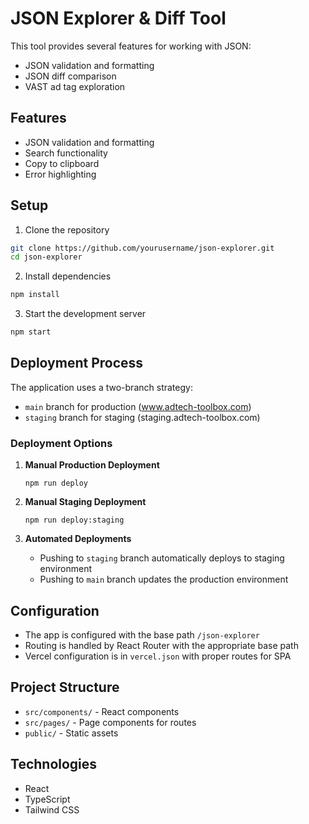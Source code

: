 # JSON Explorer & Diff Tool

This tool provides several features for working with JSON:
- JSON validation and formatting
- JSON diff comparison
- VAST ad tag exploration

## Features

- JSON validation and formatting
- Search functionality
- Copy to clipboard
- Error highlighting

## Setup

1. Clone the repository
```bash
git clone https://github.com/yourusername/json-explorer.git
cd json-explorer
```

2. Install dependencies
```bash
npm install
```

3. Start the development server
```bash
npm start
```

## Deployment Process

The application uses a two-branch strategy:
- `main` branch for production (www.adtech-toolbox.com)
- `staging` branch for staging (staging.adtech-toolbox.com)

### Deployment Options

1. **Manual Production Deployment**
   ```
   npm run deploy
   ```

2. **Manual Staging Deployment**
   ```
   npm run deploy:staging
   ```

3. **Automated Deployments**
   - Pushing to `staging` branch automatically deploys to staging environment
   - Pushing to `main` branch updates the production environment

## Configuration

- The app is configured with the base path `/json-explorer`
- Routing is handled by React Router with the appropriate base path
- Vercel configuration is in `vercel.json` with proper routes for SPA

## Project Structure

- `src/components/` - React components
- `src/pages/` - Page components for routes
- `public/` - Static assets

## Technologies

- React
- TypeScript
- Tailwind CSS 